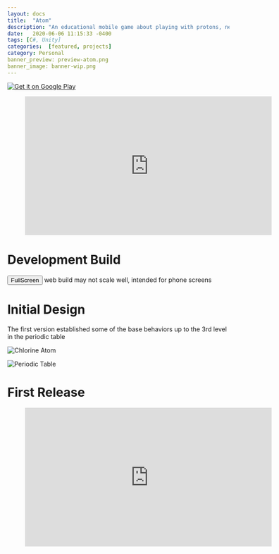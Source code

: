 ```yaml
---
layout: docs
title:  "Atom"
description: "An educational mobile game about playing with protons, neutrons, and electrons to make Atoms being developed in Unity and C#."
date:   2020-06-06 11:15:33 -0400
tags: [C#, Unity] 
categories:  [featured, projects]
category: Personal
banner_preview: preview-atom.png
banner_image: banner-wip.png
---
```


<!--more-->

<!-- Play Store Link -->
<a href='https://play.google.com/store/apps/details?id=com.Savvy.Atom&pcampaignid=pcampaignidMKT-Other-global-all-co-prtnr-py-PartBadge-Mar2515-1'><img class = 'appLink' alt='Get it on Google Play' src='https://play.google.com/intl/en_us/badges/static/images/badges/en_badge_web_generic.png'/></a>

<figure>
<iframe width="560" height="315" src="https://www.youtube.com/embed/VY5JD6I-dps" frameborder="0" allow="accelerometer; autoplay; clipboard-write; encrypted-media; gyroscope; picture-in-picture" allowfullscreen></iframe>
</figure>


# Development Build

<script src="{{site.url}}/assets/atom/TemplateData/UnityProgress.js"></script>
<script src="{{site.url}}/assets/atom/Build/UnityLoader.js"></script>
<script>
  var unityInstance = UnityLoader.instantiate("unityContainer", "{{site.url}}/assets/atom/Build/Atom.json", {onProgress: UnityProgress});
</script>

<style>
.unityContainer{
    max-width:1480px;
    max-height:720px;
    width:auto;
    height:auto;
}
</style>
<div id="unityContainer" style="margin: auto"></div>
<button onclick="unityInstance.SetFullscreen(1)">FullScreen</button>
web build may not scale well, intended for phone screens


# Initial Design

The first version established some of the base behaviors up to the 3rd level in the periodic table

![Chlorine Atom]({{site.url}}/media/Project/Atom/Chlorine.jpg)

![Periodic Table]({{site.url}}/media/Project/Atom/PeriodicTable.png)

# First Release

<figure>
<iframe width="560" height="315" src="https://www.youtube.com/embed/650zlhHFVjs" frameborder="0" allow="accelerometer; autoplay; encrypted-media; gyroscope; picture-in-picture" allowfullscreen></iframe>
</figure>
